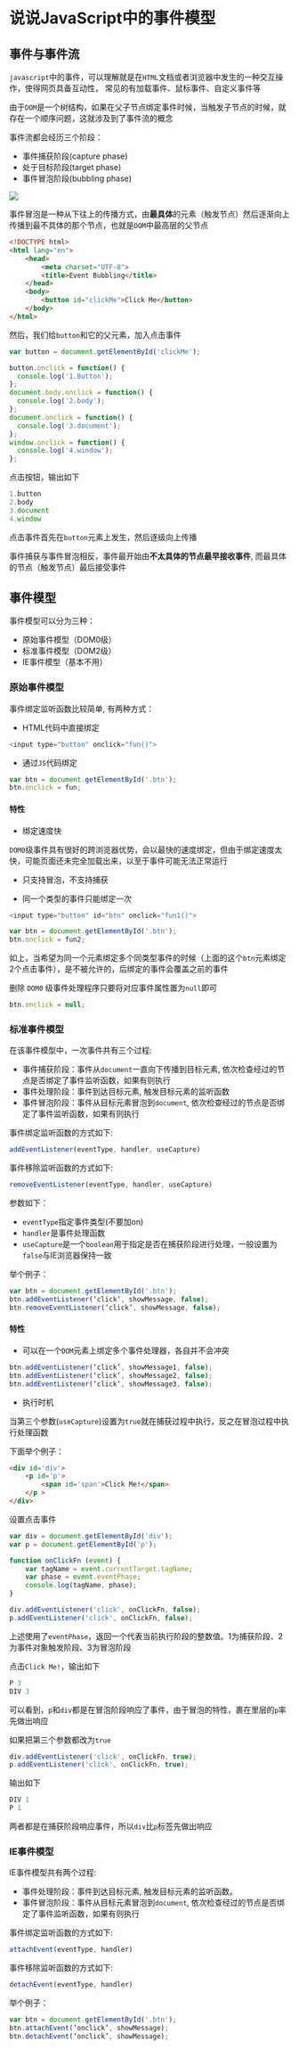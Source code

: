 # 说说JavaScript中的事件模型

## 事件与事件流

`javascript`中的事件，可以理解就是在`HTML`文档或者浏览器中发生的一种交互操作，使得网页具备互动性， 常见的有加载事件、鼠标事件、自定义事件等

由于`DOM`是一个树结构，如果在父子节点绑定事件时候，当触发子节点的时候，就存在一个顺序问题，这就涉及到了事件流的概念

事件流都会经历三个阶段：

+   事件捕获阶段(capture phase)
+   处于目标阶段(target phase)
+   事件冒泡阶段(bubbling phase)

![](http://fanyouf.gitee.io/interview/assets/img/3e9a6450-74cf-11eb-85f6-6fac77c0c9b3.e8b9d852.png)

事件冒泡是一种从下往上的传播方式，由**最具体**的元素（触发节点）然后逐渐向上传播到最不具体的那个节点，也就是`DOM`中最高层的父节点

```html
<!DOCTYPE html>
<html lang="en">
    <head>
        <meta charset="UTF-8">
        <title>Event Bubbling</title>
    </head>
    <body>
        <button id="clickMe">Click Me</button>
    </body>
</html>
```
然后，我们给`button`和它的父元素，加入点击事件

```js
var button = document.getElementById('clickMe');

button.onclick = function() {
  console.log('1.Button');
};
document.body.onclick = function() {
  console.log('2.body');
};
document.onclick = function() {
  console.log('3.document');
};
window.onclick = function() {
  console.log('4.window');
};
```
点击按钮，输出如下

```js
1.button
2.body
3.document
4.window
```
点击事件首先在`button`元素上发生，然后逐级向上传播

事件捕获与事件冒泡相反，事件最开始由**不太具体的节点最早接收事件**, 而最具体的节点（触发节点）最后接受事件

## 事件模型

事件模型可以分为三种：

+   原始事件模型（DOM0级）
+   标准事件模型（DOM2级）
+   IE事件模型（基本不用）

### 原始事件模型

事件绑定监听函数比较简单, 有两种方式：

+   HTML代码中直接绑定

```js
<input type="button" onclick="fun()">
```
+   通过`JS`代码绑定

```js
var btn = document.getElementById('.btn');
btn.onclick = fun;
```
#### 特性

+   绑定速度快

`DOM0`级事件具有很好的跨浏览器优势，会以最快的速度绑定，但由于绑定速度太快，可能页面还未完全加载出来，以至于事件可能无法正常运行

+   只支持冒泡，不支持捕获
    
+   同一个类型的事件只能绑定一次
    

```js
<input type="button" id="btn" onclick="fun1()">

var btn = document.getElementById('.btn');
btn.onclick = fun2;
```
如上，当希望为同一个元素绑定多个同类型事件的时候（上面的这个`btn`元素绑定2个点击事件），是不被允许的，后绑定的事件会覆盖之前的事件

删除 `DOM0` 级事件处理程序只要将对应事件属性置为`null`即可

```js
btn.onclick = null;
```
### 标准事件模型

在该事件模型中，一次事件共有三个过程:

+   事件捕获阶段：事件从`document`一直向下传播到目标元素, 依次检查经过的节点是否绑定了事件监听函数，如果有则执行
+   事件处理阶段：事件到达目标元素, 触发目标元素的监听函数
+   事件冒泡阶段：事件从目标元素冒泡到`document`, 依次检查经过的节点是否绑定了事件监听函数，如果有则执行

事件绑定监听函数的方式如下:

```js
addEventListener(eventType, handler, useCapture)
```
事件移除监听函数的方式如下:

```js
removeEventListener(eventType, handler, useCapture)
```
参数如下：

+   `eventType`指定事件类型(不要加on)
+   `handler`是事件处理函数
+   `useCapture`是一个`boolean`用于指定是否在捕获阶段进行处理，一般设置为`false`与IE浏览器保持一致

举个例子：

```js
var btn = document.getElementById('.btn');
btn.addEventListener(‘click’, showMessage, false);
btn.removeEventListener(‘click’, showMessage, false);
```
#### 特性

+   可以在一个`DOM`元素上绑定多个事件处理器，各自并不会冲突

```js
btn.addEventListener(‘click’, showMessage1, false);
btn.addEventListener(‘click’, showMessage2, false);
btn.addEventListener(‘click’, showMessage3, false);
```
+   执行时机

当第三个参数(`useCapture`)设置为`true`就在捕获过程中执行，反之在冒泡过程中执行处理函数

下面举个例子：

```html
<div id='div'>
    <p id='p'>
        <span id='span'>Click Me!</span>
    </p >
</div>
```
设置点击事件

```js
var div = document.getElementById('div');
var p = document.getElementById('p');

function onClickFn (event) {
    var tagName = event.currentTarget.tagName;
    var phase = event.eventPhase;
    console.log(tagName, phase);
}

div.addEventListener('click', onClickFn, false);
p.addEventListener('click', onClickFn, false);
```
上述使用了`eventPhase`，返回一个代表当前执行阶段的整数值。1为捕获阶段、2为事件对象触发阶段、3为冒泡阶段

点击`Click Me!`，输出如下

```js
P 3
DIV 3
```
可以看到，`p`和`div`都是在冒泡阶段响应了事件，由于冒泡的特性，裹在里层的`p`率先做出响应

如果把第三个参数都改为`true`

```js
div.addEventListener('click', onClickFn, true);
p.addEventListener('click', onClickFn, true);
```
输出如下

```js
DIV 1
P 1
```
两者都是在捕获阶段响应事件，所以`div`比`p`标签先做出响应

### IE事件模型

IE事件模型共有两个过程:

+   事件处理阶段：事件到达目标元素, 触发目标元素的监听函数。
+   事件冒泡阶段：事件从目标元素冒泡到`document`, 依次检查经过的节点是否绑定了事件监听函数，如果有则执行

事件绑定监听函数的方式如下:

```js
attachEvent(eventType, handler)
```
事件移除监听函数的方式如下:

```js
detachEvent(eventType, handler)
```
举个例子：

```js
var btn = document.getElementById('.btn');
btn.attachEvent(‘onclick’, showMessage);
btn.detachEvent(‘onclick’, showMessage);
```
